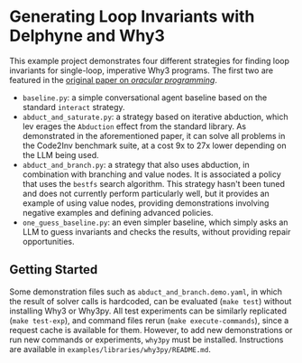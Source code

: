 # Generating Loop Invariants with Delphyne and Why3

This example project demonstrates four different strategies for finding loop invariants for single-loop, imperative Why3 programs. The first two are featured in the [original paper on _oracular programming_](https://arxiv.org/abs/2502.05310).

- `baseline.py`: a simple conversational agent baseline based on the standard  `interact` strategy.
- `abduct_and_saturate.py`: a strategy based on iterative abduction, which lev erages the `Abduction` effect from the standard library. As demonstrated in the aforementioned paper, it can solve all problems in the Code2Inv benchmark suite, at a cost 9x to 27x lower depending on the LLM being used.
- `abduct_and_branch.py`: a strategy that also uses abduction, in combination with branching and value nodes. It is associated a policy that uses the `bestfs` search algorithm. This strategy hasn't been tuned and does not currently perform particularly well, but it provides an example of using value nodes, providing demonstrations involving negative examples and defining advanced policies.
- `one_guess_baseline.py`: an even simpler baseline, which simply asks an LLM to guess invariants and checks the results, without providing repair opportunities.

## Getting Started

Some demonstration files such as `abduct_and_branch.demo.yaml`, in which the result of solver calls is hardcoded, can be evaluated (`make test`) without installing Why3 or Why3py. All test experiments can be similarly replicated (`make test-exp`), and command files rerun (`make execute-commands`), since a request cache is available for them. However, to add new demonstrations or run new commands or experiments, `why3py` must be installed. Instructions are available in `examples/libraries/why3py/README.md`.
